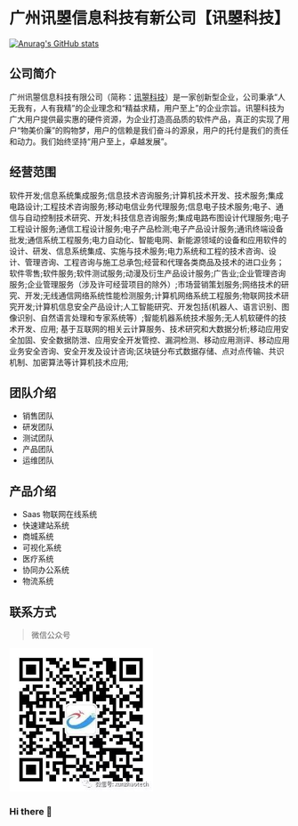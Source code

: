 # 广州讯曌信息科技有新公司【讯曌科技】
[![Anurag's GitHub stats](https://github-readme-stats.vercel.app/api?username=xunzhaotech&show_icons=true)](https://github.com/xunzhaotech/github-readme-stats)

## 公司简介
广州讯曌信息科技有限公司（简称：[讯曌科技](http://xunzhaotech.com)）是一家创新型企业，公司秉承“人无我有，人有我精”的企业理念和“精益求精，用户至上”的企业宗旨。讯曌科技为广大用户提供最实惠的硬件资源，为企业打造高品质的软件产品，真正的实现了用户“物美价廉”的购物梦，用户的信赖是我们奋斗的源泉，用户的托付是我们的责任和动力。我们始终坚持“用户至上，卓越发展”。

## 经营范围

软件开发;信息系统集成服务;信息技术咨询服务;计算机技术开发、技术服务;集成电路设计;工程技术咨询服务;移动电信业务代理服务;信息电子技术服务;电子、通信与自动控制技术研究、开发;科技信息咨询服务;集成电路布图设计代理服务;电子工程设计服务;通信工程设计服务;电子产品检测;电子产品设计服务;通讯终端设备批发;通信系统工程服务;电力自动化、智能电网、新能源领域的设备和应用软件的设计、研发、信息系统集成、实施与技术服务;电力系统和工程的技术咨询、设计、管理咨询、工程咨询与施工总承包;经营和代理各类商品及技术的进口业务；软件零售;软件服务;软件测试服务;动漫及衍生产品设计服务;广告业;企业管理咨询服务;企业管理服务（涉及许可经营项目的除外）;市场营销策划服务;网络技术的研究、开发;无线通信网络系统性能检测服务;计算机网络系统工程服务;物联网技术研究开发;计算机信息安全产品设计;人工智能研究、开发包括(机器人、语言识别、图像识别、自然语言处理和专家系统等）;智能机器系统技术服务;无人机软硬件的技术开发、应用; 基于互联网的相关云计算服务、技术研究和大数据分析;移动应用安全加固、安全数据防泄、应用安全开发管控、漏洞检测、移动应用测评、移动应用业务安全咨询、安全开发及设计咨询;区块链分布式数据存储、点对点传输、共识机制、加密算法等计算机技术应用;
## 团队介绍

- 销售团队
- 研发团队
- 测试团队
- 产品团队
- 运维团队

## 产品介绍

- Saas 物联网在线系统
- 快速建站系统
- 商城系统
- 可视化系统
- 医疗系统
- 协同办公系统
- 物流系统

## 联系方式
> 微信公众号

![image](https://github.com/xunzhaotech/xunzhaotech/blob/master/assets/xunzhaotech.jpg)
### Hi there 👋

<!--
**xunzhaotech/xunzhaotech** is a ✨ _special_ ✨ repository because its `README.md` (this file) appears on your GitHub profile.

Here are some ideas to get you started:

- 🔭 I’m currently working on ...
- 🌱 I’m currently learning ...
- 👯 I’m looking to collaborate on ...
- 🤔 I’m looking for help with ...
- 💬 Ask me about ...
- 📫 How to reach me: ...
- 😄 Pronouns: ...
- ⚡ Fun fact: ...
-->

